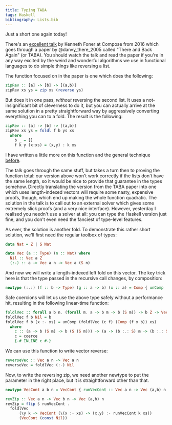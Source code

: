 ```yaml
---
title: Typing TABA
tags: Haskell
bibliography: Lists.bib
---
```


Just a short one again today!

There's an [excellent talk](https://www.youtube.com/watch?v=u_OsUlwkmBQ) by
Kenneth Foner at Compose from 2016 which goes through a paper by
@danvy_there_2005 called "There and Back Again" (or TABA).
You should watch the talk and read the paper if you're in any way excited by the
weird and wonderful algorithms we use in functional languages to do simple
things like reversing a list.

The function focused on in the paper is one which does the following:

```haskell
zipRev :: [a] -> [b] -> [(a,b)]
zipRev xs ys = zip xs (reverse ys)
```

But does it in one pass, *without* reversing the second list.
It uses a not-insignificant bit of cleverness to do it, but you can actually
arrive at the same solution in a pretty straightforward way by aggressively
converting everything you can to a fold.
The result is the following:

```haskell
zipRev :: [a] -> [b] -> [(a,b)]
zipRev xs ys = foldl f b ys xs
  where
    b _ = []
    f k y (x:xs) = (x,y) : k xs
```

I have written a little more on this function and the general technique
[before](2019-05-08-list-manipulation-tricks.html#there-and-back-again).

The talk goes through the same stuff, but takes a turn then to proving the
function total: our version above won't work correctly if the lists don't have
the same length, so it would be nice to provide that guarantee in the types
somehow.
Directly translating the version from the TABA paper into one which uses
length-indexed vectors will require some nasty, expensive proofs, though, which
end up making the whole function quadratic.
The solution in the talk is to call out to an external solver which gives some
extremely slick proofs (and a very nice interface).
However, yesterday I realised you needn't use a solver at all: you can type the
Haskell version just fine, and you don't even need the fanciest of type-level
features.

As ever, the solution is another fold.
To demonstrate this rather short solution, we'll first need the regular toolbox
of types:

```haskell
data Nat = Z | S Nat

data Vec (a :: Type) (n :: Nat) where
  Nil :: Vec a Z
  (:-) :: a -> Vec a n -> Vec a (S n)
```

And now we will write a length-indexed left fold on this vector.
The key trick here is that the type passed in the recursive call changes, by
composition:

```haskell
newtype (:.:) (f :: b -> Type) (g :: a -> b) (x :: a) = Comp { unComp :: f (g x) }
```

Safe coercions will let us use the above type safely without a performance hit,
resulting in the following linear-time function:

```haskell
foldlVec :: forall a b n. (forall m. a -> b m -> b (S m)) -> b Z -> Vec a n -> b n
foldlVec f b Nil = b
foldlVec f b (x :- xs) = unComp (foldlVec (c f) (Comp (f x b)) xs)
  where
    c :: (a -> b (S m) -> b (S (S m))) -> (a -> (b :.: S) m -> (b :.: S) (S m))
    c = coerce
    {-# INLINE c #-}
```

We can use this function to write vector reverse:

```haskell
reverseVec :: Vec a n -> Vec a n
reverseVec = foldlVec (:-) Nil
```

Now, to write the reversing zip, we need another newtype to put the parameter in
the right place, but it is straightforward other than that.

```haskell
newtype VecCont a b n = VecCont { runVecCont :: Vec a n -> Vec (a,b) n }

revZip :: Vec a n -> Vec b n -> Vec (a,b) n
revZip = flip $ runVecCont . 
  foldlVec
      (\y k -> VecCont (\(x :- xs) -> (x,y) :- runVecCont k xs))
      (VecCont (const Nil))
```
